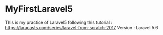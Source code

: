 # MyFirstLaravel5

This is my practice of Laravel5 following this tutorial : https://laracasts.com/series/laravel-from-scratch-2017
Version : Laravel 5.6
